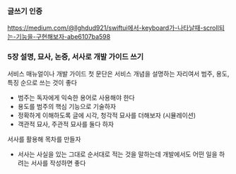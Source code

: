 ### 글쓰기 인증
https://medium.com/@llghdud921/swiftui에서-keyboard가-나타날때-scroll되는-기능을-구현해보자-abe6107ba598

### 5장 설명, 묘사, 논증, 서사로 개발 가이드 쓰기

서비스 매뉴얼이나 개발 가이드 첫 문단은 서비스 개념을 설명하는 자리여서
범주, 용도, 특징 순으로 쓰는 것이 좋다

- 범주는 독자에게 익숙한 용어로 사용해야 한다
- 용도를 범주의 핵심 기능으로 기술하자
- 정확하게 이해하도록 글에 시각, 청각적 묘사를 더해보자 (시뮬레이션)
- 객관적 묘사, 주관적 묘사를 둘다 하자

서사를 활용해 목차를 만들자
- 서사는 사실을 있는 그대로 순서대로 적는 것을 말하는데 개발에서도 어떤 일을 하려는 서사를 작성하면 좋다
